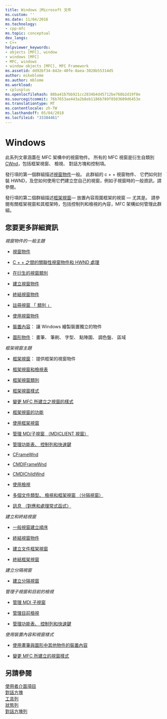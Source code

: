 ```yaml
---
title: Windows |Microsoft 文件
ms.custom: ''
ms.date: 11/04/2016
ms.technology:
- cpp-mfc
ms.topic: conceptual
dev_langs:
- C++
helpviewer_keywords:
- objects [MFC], window
- windows [MFC]
- MFC, windows
- window objects [MFC], MFC Framework
ms.assetid: dd92bf34-842e-40fe-8aea-3028b55314d5
author: mikeblome
ms.author: mblome
ms.workload:
- cplusplus
ms.openlocfilehash: 88ba41b7bb921cc2834b4d45712be768b2d19f8e
ms.sourcegitcommit: 76b7653ae443a2b8eb1186b789f8503609d6453e
ms.translationtype: MT
ms.contentlocale: zh-TW
ms.lasthandoff: 05/04/2018
ms.locfileid: "33384461"
---
```

# <a name="windows"></a>Windows
此系列文章涵蓋在 MFC 架構中的視窗物件。 所有的 MFC 視窗是衍生自類別[CWnd](../mfc/reference/cwnd-class.md)，包括框架視窗、 檢視、 對話方塊和控制項。  
  
 發行項的第一個群組描述[視窗物件](../mfc/window-objects.md)一般。 此群組的 c + + 視窗物件、 它們如何封裝 HWND，及您如何使用它們建立您自己的視窗，例如子視窗時的一般資訊，請參閱。  
  
 發行項的第二個群組描述[框架視窗](../mfc/frame-windows.md)— 放置內容周圍框架的視窗 — 尤其是。 請參閱有關框架視窗和其框架時，包括控制列和檢視的內容，MFC 架構如何管理此群組。  
  
## <a name="what-do-you-want-to-know-more-about"></a>您要更多詳細資訊  
 *視窗物件的一般主題*  
  
-   [視窗物件](../mfc/window-objects.md)  
  
-   [C + + 之間的關聯性視窗物件和 HWND 處理](../mfc/relationship-between-a-cpp-window-object-and-an-hwnd.md)  
  
-   [在衍生的視窗類別](../mfc/derived-window-classes.md)  
  
-   [建立視窗物件](../mfc/creating-windows.md)  
  
-   [終結視窗物件](../mfc/destroying-window-objects.md)  
  
-   [註冊視窗 「 類別 」](../mfc/registering-window-classes.md)  
  
-   [使用視窗物件](../mfc/working-with-window-objects.md)  
  
-   [裝置內容](../mfc/device-contexts.md)： 讓 Windows 繪製裝置獨立的物件  
  
-   [圖形物件](../mfc/graphic-objects.md)： 畫筆、 筆刷、 字型、 點陣圖、 調色盤、 區域  
  
 *框架視窗主題*  
  
-   [框架視窗](../mfc/frame-windows.md)： 提供框架的視窗物件  
  
-   [框架視窗和檢視表](../mfc/frame-windows.md)  
  
-   [框架視窗類別](../mfc/frame-window-classes.md)  
  
-   [框架視窗樣式](../mfc/frame-window-styles-cpp.md)  
  
-   [變更 MFC 所建立之視窗的樣式](../mfc/changing-the-styles-of-a-window-created-by-mfc.md)  
  
-   [框架視窗的功能](../mfc/what-frame-windows-do.md)  
  
-   [使用框架視窗](../mfc/using-frame-windows.md)  
  
-   [管理 MD/子視窗 （MDICLIENT 視窗）](../mfc/managing-mdi-child-windows.md)  
  
-   [管理功能表、 控制列和快速鍵](../mfc/managing-menus-control-bars-and-accelerators.md)  
  
-   [CFrameWnd](../mfc/reference/cframewnd-class.md)  
  
-   [CMDIFrameWnd](../mfc/reference/cmdiframewnd-class.md)  
  
-   [CMDIChildWnd](../mfc/reference/cmdichildwnd-class.md)  
  
-   [使用檢視](../mfc/using-views.md)  
  
-   [多個文件類型、 檢視和框架視窗 （分隔視窗）](../mfc/multiple-document-types-views-and-frame-windows.md)  
  
-   [訊息 （對應和處理常式函式）](../mfc/messages.md)  
  
 *建立和終結視窗*  
  
-   [一般視窗建立順序](../mfc/general-window-creation-sequence.md)  
  
-   [終結視窗物件](../mfc/destroying-window-objects.md)  
  
-   [建立文件框架視窗](../mfc/creating-document-frame-windows.md)  
  
-   [終結框架視窗](../mfc/destroying-frame-windows.md)  
  
 *建立分隔視窗*  
  
-   [建立分隔視窗](../mfc/multiple-document-types-views-and-frame-windows.md)  
  
 *管理子視窗和目前的檢視*  
  
-   [管理 MDI 子視窗](../mfc/managing-mdi-child-windows.md)  
  
-   [管理目前檢視](../mfc/managing-the-current-view.md)  
  
-   [管理功能表、 控制列和快速鍵](../mfc/managing-menus-control-bars-and-accelerators.md)  
  
 *使用裝置內容和視窗樣式*  
  
-   [使用畫筆與圖形中其他物件的裝置內容](../mfc/graphic-objects.md)  
  
-   [變更 MFC 所建立的視窗樣式](../mfc/changing-the-styles-of-a-window-created-by-mfc.md)  
  
## <a name="see-also"></a>另請參閱  
 [使用者介面項目](../mfc/user-interface-elements-mfc.md)   
 [對話方塊](../mfc/dialog-boxes.md)   
 [工具列](../mfc/toolbars.md)   
 [狀態列](../mfc/status-bars.md)   
 [對話方塊列](../mfc/dialog-bars.md)

